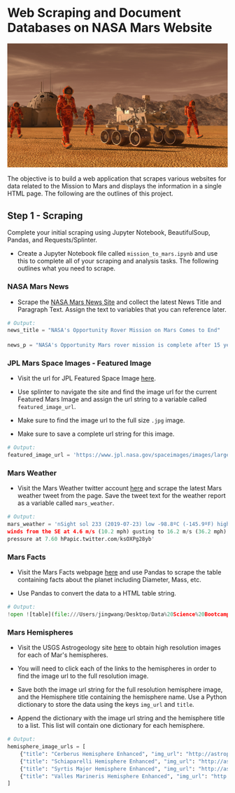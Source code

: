 # Web Scraping and Document Databases on NASA Mars Website

![mission_to_mars](https://github.com/jwang711/python-projects/blob/master/Web-Scraping-and-Document-Databases/images/mission_to_mars.png)

The objective is to build a web application that scrapes various websites for data related to the Mission to Mars and displays the information in a single HTML page. The following are the outlines of this project.

## Step 1 - Scraping

Complete your initial scraping using Jupyter Notebook, BeautifulSoup, Pandas, and Requests/Splinter.

* Create a Jupyter Notebook file called `mission_to_mars.ipynb` and use this to complete all of your scraping and analysis tasks. The following outlines what you need to scrape.

### NASA Mars News

* Scrape the [NASA Mars News Site](https://mars.nasa.gov/news/) and collect the latest News Title and Paragraph Text. Assign the text to variables that you can reference later.

```python
# Output:
news_title = "NASA's Opportunity Rover Mission on Mars Comes to End"

news_p = "NASA's Opportunity Mars rover mission is complete after 15 years on Mars. Opportunity's record-breaking exploration laid the groundwork for future missions to the Red Planet."
```

### JPL Mars Space Images - Featured Image

* Visit the url for JPL Featured Space Image [here](https://www.jpl.nasa.gov/spaceimages/?search=&category=Mars).

* Use splinter to navigate the site and find the image url for the current Featured Mars Image and assign the url string to a variable called `featured_image_url`.

* Make sure to find the image url to the full size `.jpg` image.

* Make sure to save a complete url string for this image.

```python
# Output:
featured_image_url = 'https://www.jpl.nasa.gov/spaceimages/images/largesize/PIA23331_hires.jpg'
```

### Mars Weather

* Visit the Mars Weather twitter account [here](https://twitter.com/marswxreport?lang=en) and scrape the latest Mars weather tweet from the page. Save the tweet text for the weather report as a variable called `mars_weather`.

```python
# Output:
mars_weather = 'nSight sol 233 (2019-07-23) low -98.8ºC (-145.9ºF) high -25.7ºC (-14.2ºF)
winds from the SE at 4.6 m/s (10.2 mph) gusting to 16.2 m/s (36.2 mph)
pressure at 7.60 hPapic.twitter.com/ksOXPg28yb'
```

### Mars Facts

* Visit the Mars Facts webpage [here](https://space-facts.com/mars/) and use Pandas to scrape the table containing facts about the planet including Diameter, Mass, etc.

* Use Pandas to convert the data to a HTML table string.

```python
# Output:
!open ![table](file:///Users/jingwang/Desktop/Data%20Science%20Bootcamp/python-projects/Web-Scraping-and-Document-Databases/table.html).html

```

### Mars Hemispheres

* Visit the USGS Astrogeology site [here](https://astrogeology.usgs.gov/search/results?q=hemisphere+enhanced&k1=target&v1=Mars) to obtain high resolution images for each of Mar's hemispheres.

* You will need to click each of the links to the hemispheres in order to find the image url to the full resolution image.

* Save both the image url string for the full resolution hemisphere image, and the Hemisphere title containing the hemisphere name. Use a Python dictionary to store the data using the keys `img_url` and `title`.

* Append the dictionary with the image url string and the hemisphere title to a list. This list will contain one dictionary for each hemisphere.

```python
# Output:
hemisphere_image_urls = [
    {"title": "Cerberus Hemisphere Enhanced", "img_url": "http://astropedia.astrogeology.usgs.gov/download/Mars/Viking/cerberus_enhanced.tif/full.jpg"},
    {"title": "Schiaparelli Hemisphere Enhanced", "img_url": "http://astropedia.astrogeology.usgs.gov/download/Mars/Viking/schiaparelli_enhanced.tif/full.jpg"},
    {"title": "Syrtis Major Hemisphere Enhanced", "img_url": "http://astropedia.astrogeology.usgs.gov/download/Mars/Viking/syrtis_major_enhanced.tif/full.jpg"},
    {"title": "Valles Marineris Hemisphere Enhanced", "img_url": "http://astropedia.astrogeology.usgs.gov/download/Mars/Viking/valles_marineris_enhanced.tif/full.jpg"},
]
```
